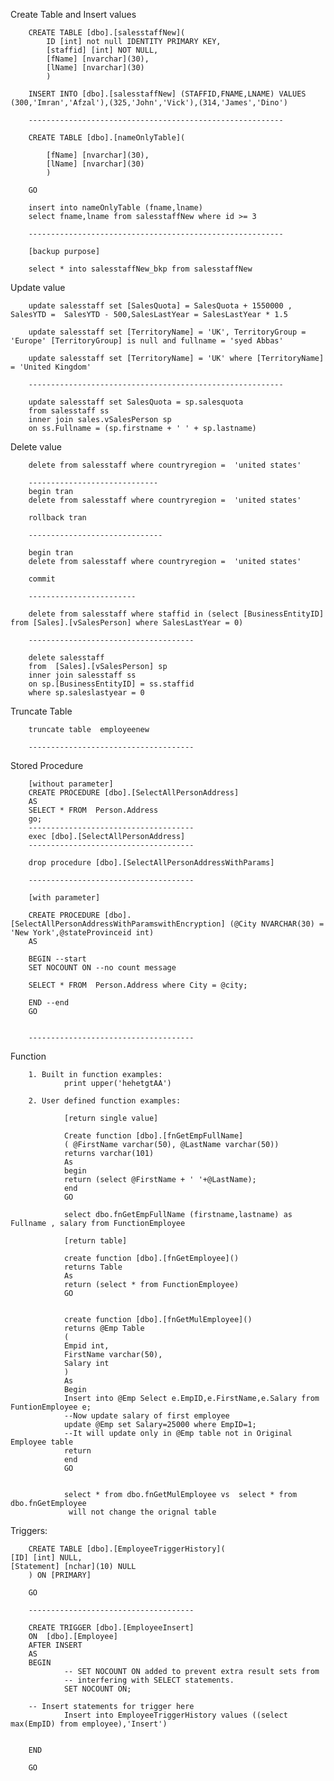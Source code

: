 

Create Table and Insert values 

        CREATE TABLE [dbo].[salesstaffNew](
            ID [int] not null IDENTITY PRIMARY KEY,
            [staffid] [int] NOT NULL,
            [fName] [nvarchar](30),
            [lName] [nvarchar](30)
            )

        INSERT INTO [dbo].[salesstaffNew] (STAFFID,FNAME,LNAME) VALUES (300,'Imran','Afzal'),(325,'John','Vick'),(314,'James','Dino')
        
        ---------------------------------------------------------

        CREATE TABLE [dbo].[nameOnlyTable](
            
            [fName] [nvarchar](30),
            [lName] [nvarchar](30)
            )

        GO
        
        insert into nameOnlyTable (fname,lname)
        select fname,lname from salesstaffNew where id >= 3

        ---------------------------------------------------------

        [backup purpose]

        select * into salesstaffNew_bkp from salesstaffNew

Update value

        update salesstaff set [SalesQuota] = SalesQuota + 1550000 , SalesYTD =  SalesYTD - 500,SalesLastYear = SalesLastYear * 1.5

        update salesstaff set [TerritoryName] = 'UK', TerritoryGroup = 'Europe' [TerritoryGroup] is null and fullname = 'syed Abbas'

        update salesstaff set [TerritoryName] = 'UK' where [TerritoryName] = 'United Kingdom'

        ---------------------------------------------------------
        
        update salesstaff set SalesQuota = sp.salesquota
        from salesstaff ss
        inner join sales.vSalesPerson sp
        on ss.Fullname = (sp.firstname + ' ' + sp.lastname)

Delete value 

        delete from salesstaff where countryregion =  'united states'

        -----------------------------
        begin tran
        delete from salesstaff where countryregion =  'united states'

        rollback tran

        ------------------------------

        begin tran
        delete from salesstaff where countryregion =  'united states'

        commit

        ------------------------

        delete from salesstaff where staffid in (select [BusinessEntityID] from [Sales].[vSalesPerson] where SalesLastYear = 0)

        -------------------------------------

        delete salesstaff 
        from  [Sales].[vSalesPerson] sp
        inner join salesstaff ss
        on sp.[BusinessEntityID] = ss.staffid
        where sp.saleslastyear = 0

Truncate Table

        truncate table  employeenew

        -------------------------------------

Stored Procedure

        [without parameter]
        CREATE PROCEDURE [dbo].[SelectAllPersonAddress]
        AS
        SELECT * FROM  Person.Address
        go;
        -------------------------------------
        exec [dbo].[SelectAllPersonAddress] 
        -------------------------------------

        drop procedure [dbo].[SelectAllPersonAddressWithParams]
        
        -------------------------------------

        [with parameter]

        CREATE PROCEDURE [dbo].[SelectAllPersonAddressWithParamswithEncryption] (@City NVARCHAR(30) = 'New York',@stateProvinceid int)
        AS

        BEGIN --start
        SET NOCOUNT ON --no count message

        SELECT * FROM  Person.Address where City = @city;

        END --end
        GO


        -------------------------------------

Function

        1. Built in function examples:
                print upper('hehetgtAA')

        2. User defined function examples:
                
                [return single value]

                Create function [dbo].[fnGetEmpFullName]
                ( @FirstName varchar(50), @LastName varchar(50))
                returns varchar(101)
                As
                begin
                return (select @FirstName + ' '+@LastName);
                end
                GO

                select dbo.fnGetEmpFullName (firstname,lastname) as Fullname , salary from FunctionEmployee

                [return table]

                create function [dbo].[fnGetEmployee]()
                returns Table
                As
                return (select * from FunctionEmployee)
                GO


                create function [dbo].[fnGetMulEmployee]()
                returns @Emp Table
                (
                Empid int,
                FirstName varchar(50),
                Salary int
                )
                As
                Begin
                Insert into @Emp Select e.EmpID,e.FirstName,e.Salary from FuntionEmployee e;
                --Now update salary of first employee
                update @Emp set Salary=25000 where EmpID=1;
                --It will update only in @Emp table not in Original Employee table
                return
                end 
                GO


                select * from dbo.fnGetMulEmployee vs  select * from dbo.fnGetEmployee
                 will not change the orignal table
 


Triggers:

        CREATE TABLE [dbo].[EmployeeTriggerHistory](
	[ID] [int] NULL,
	[Statement] [nchar](10) NULL
        ) ON [PRIMARY]

        GO

        -------------------------------------
        
        CREATE TRIGGER [dbo].[EmployeeInsert] 
        ON  [dbo].[Employee] 
        AFTER INSERT
        AS 
        BEGIN
                -- SET NOCOUNT ON added to prevent extra result sets from
                -- interfering with SELECT statements.
                SET NOCOUNT ON;

        -- Insert statements for trigger here
                Insert into EmployeeTriggerHistory values ((select max(EmpID) from employee),'Insert')


        END

        GO
